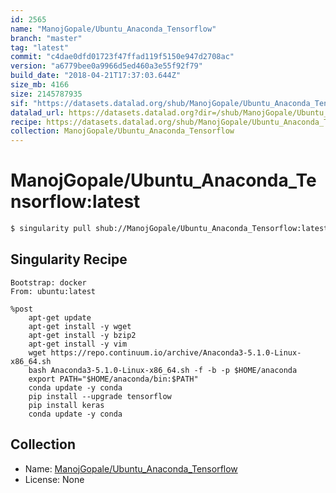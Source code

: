 ```yaml
---
id: 2565
name: "ManojGopale/Ubuntu_Anaconda_Tensorflow"
branch: "master"
tag: "latest"
commit: "c4dae0dfd01723f47ffad119f5150e947d2708ac"
version: "a6779bee0a9966d5ed460a3e55f92f79"
build_date: "2018-04-21T17:37:03.644Z"
size_mb: 4166
size: 2145787935
sif: "https://datasets.datalad.org/shub/ManojGopale/Ubuntu_Anaconda_Tensorflow/latest/2018-04-21-c4dae0df-a6779bee/a6779bee0a9966d5ed460a3e55f92f79.simg"
datalad_url: https://datasets.datalad.org?dir=/shub/ManojGopale/Ubuntu_Anaconda_Tensorflow/latest/2018-04-21-c4dae0df-a6779bee/
recipe: https://datasets.datalad.org/shub/ManojGopale/Ubuntu_Anaconda_Tensorflow/latest/2018-04-21-c4dae0df-a6779bee/Singularity
collection: ManojGopale/Ubuntu_Anaconda_Tensorflow
---
```


# ManojGopale/Ubuntu_Anaconda_Tensorflow:latest

```bash
$ singularity pull shub://ManojGopale/Ubuntu_Anaconda_Tensorflow:latest
```

## Singularity Recipe

```singularity
Bootstrap: docker
From: ubuntu:latest

%post
	apt-get update
	apt-get install -y wget
	apt-get install -y bzip2
	apt-get install -y vim
	wget https://repo.continuum.io/archive/Anaconda3-5.1.0-Linux-x86_64.sh
	bash Anaconda3-5.1.0-Linux-x86_64.sh -f -b -p $HOME/anaconda
	export PATH="$HOME/anaconda/bin:$PATH"
	conda update -y conda
	pip install --upgrade tensorflow
	pip install keras
	conda update -y conda
```

## Collection

 - Name: [ManojGopale/Ubuntu_Anaconda_Tensorflow](https://github.com/ManojGopale/Ubuntu_Anaconda_Tensorflow)
 - License: None


